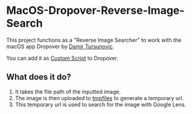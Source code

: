 # MacOS-Dropover-Reverse-Image-Search
This project functions as a "Reverse Image Searcher" to work with the macOS app Dropover by [Damir Tursunovic](https://damir.me/).

You can add it as [Custom Script](https://dropoverapp.com/kb/application-scripts) to Dropover.

## What does it do?
1. It takes the file path of the inputted image.
2. The image is then uploaded to [tmpfiles](tmpfiles.org) to generate a temporary url.
3. This temporary url is used to search for the image with Google Lens.
